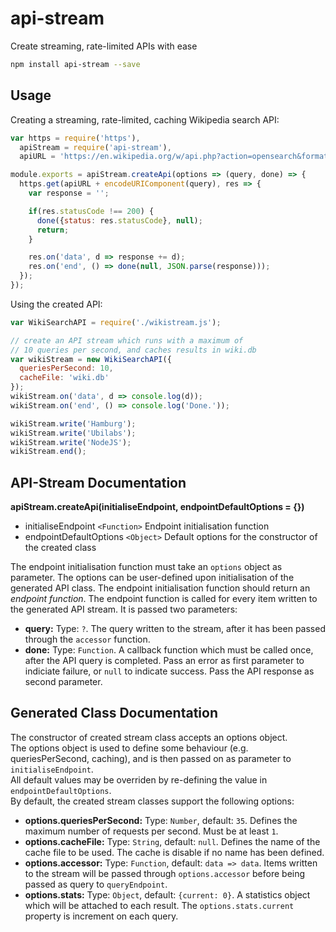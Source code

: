 # api-stream 

Create streaming, rate-limited APIs with ease

```sh
npm install api-stream --save
```

## Usage

Creating a streaming, rate-limited, caching Wikipedia search API:

```js
var https = require('https'),
  apiStream = require('api-stream'),
  apiURL = 'https://en.wikipedia.org/w/api.php?action=opensearch&format=json&search=';

module.exports = apiStream.createApi(options => (query, done) => {
  https.get(apiURL + encodeURIComponent(query), res => {
    var response = '';

    if(res.statusCode !== 200) {
      done({status: res.statusCode}, null);
      return;
    }

    res.on('data', d => response += d);
    res.on('end', () => done(null, JSON.parse(response)));
  });
});
```

Using the created API:

```js
var WikiSearchAPI = require('./wikistream.js');

// create an API stream which runs with a maximum of
// 10 queries per second, and caches results in wiki.db
var wikiStream = new WikiSearchAPI({
  queriesPerSecond: 10,
  cacheFile: 'wiki.db'
});
wikiStream.on('data', d => console.log(d));
wikiStream.on('end', () => console.log('Done.'));

wikiStream.write('Hamburg');
wikiStream.write('Ubilabs');
wikiStream.write('NodeJS');
wikiStream.end();
```

## API-Stream Documentation

**apiStream.createApi(initialiseEndpoint, endpointDefaultOptions = {})**

* initialiseEndpoint `<Function>` Endpoint initialisation function
* endpointDefaultOptions `<Object>` Default options for the constructor of the created class

The endpoint initialisation function must take an `options` object as parameter. The options can be user-defined upon initialisation of the generated API class. The endpoint initialisation function should return an *endpoint function*. The endpoint function is called for every item written to the generated API stream. It is passed two parameters:

* **query:** Type: `?`. The query written to the stream, after it has been passed through the `accessor` function.
* **done:** Type: `Function`. A callback function which must be called once, after the API query is completed. Pass an error as first parameter to indiciate failure, or `null` to indicate success. Pass the API response as second parameter.

## Generated Class Documentation

The constructor of created stream class accepts an options object.  
The options object is used to define some behaviour (e.g. queriesPerSecond, caching), and is then passed on as parameter to `initialiseEndpoint`.  
All default values may be overriden by re-defining the value in `endpointDefaultOptions`.  
By default, the created stream classes support the following options:

* **options.queriesPerSecond:** Type: `Number`, default: `35`. Defines the maximum number of requests per second. Must be at least `1`.
* **options.cacheFile:** Type: `String`, default: `null`. Defines the name of the cache file to be used. The cache is disable if no name has been defined.
* **options.accessor:** Type: `Function`, default: `data => data`. Items written to the stream will be passed through `options.accessor` before being passed as query to `queryEndpoint`.
* **options.stats:** Type: `Object`, default: `{current: 0}`. A statistics object which will be attached to each result. The `options.stats.current` property is increment on each query.
